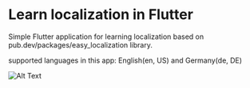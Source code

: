 # Learn localization in Flutter

Simple Flutter application for learning localization based on pub.dev/packages/easy_localization library.

supported languages in this app: English(en, US) and Germany(de, DE) 

![Alt Text](https://github.com/gabrimatic/Learn_Multi-language/blob/master/app.gif)
